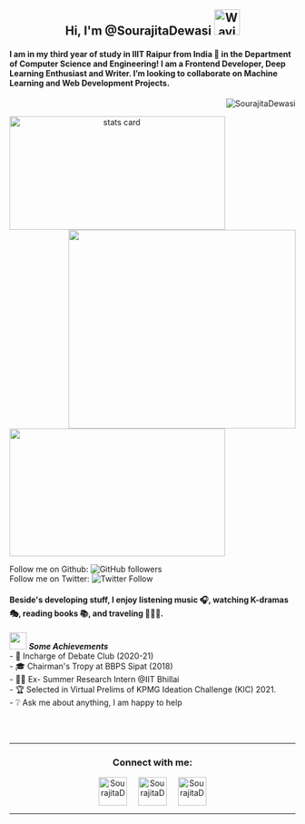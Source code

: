<h2 align="center"> Hi, I'm @SourajitaDewasi <img src="https://raw.githubusercontent.com/nixin72/nixin72/master/wave.gif" alt="Waving hand animated gif"
         height="45"
         width="45" /></h2>
       
<h4>
I am in my third year of study in IIIT Raipur from India 📍 in the Department of Computer Science and Engineering! I am a Frontend Developer, Deep Learning Enthusiast and Writer. I’m looking to collaborate on Machine Learning and Web Development Projects. 
</h4>
<p align="right"> <img src="https://komarev.com/ghpvc/?username=SourajitaDewasi&label=Profile%20views&color=0e75b6&style=flat" alt="SourajitaDewasi" /> </p>
<p>
<a align= "center" href="https://github.com/SourajitaDewasi">
<img alt= "stats card" height="200px" width="380" src="https://github-readme-streak-stats.herokuapp.com/?user=SourajitaDewasi&theme=radical">
<img align="right" height="350" width="400" src="https://data.whicdn.com/images/222319615/original.gif" /> </a>
</p>
<img height="225px" width="380" src="https://github-readme-stats.vercel.app/api?username=SourajitaDewasi&count_private=true&theme=radical&show_icons=true" />

Follow me on Github: ![GitHub followers](https://img.shields.io/github/followers/SourajitaDewasi?label=Follow&style=social)
<br>Follow me on Twitter: ![Twitter Follow](https://img.shields.io/twitter/follow/SourajitaD?label=Follow&style=social)  
         
<h4> Beside's developing stuff, I enjoy listening music 🎧, watching K-dramas🎭, reading books 📚, and traveling 🚵🏾‍♂️. </h4>

<img src="https://media.giphy.com/media/ObNTw8Uzwy6KQ/giphy.gif" width="30px">&nbsp;***Some Achievements***
<br>- 💭 Incharge of Debate Club (2020-21)
<br>- 🎓 Chairman's Tropy at BBPS Sipat (2018)
<br>- 👨‍💻 Ex- Summer Research Intern @IIT Bhillai
<br>- 🏆 Selected in Virtual Prelims of KPMG Ideation Challenge (KIC) 2021.
<br>- ❔ Ask me about anything, I am happy to help
</hr>
<br><br>

<hr>
<h3 align="center">Connect with me:</h3>
<p align="center">
<a href="https://twitter.com/SourajitaD" target="blank"><img align="center" src="https://cdn-icons-png.flaticon.com/512/124/124021.png" alt="SourajitaD" height="50" width="50" /></a> &nbsp;&nbsp;&nbsp;
<a href="https://www.linkedin.com/in/sourajita-dewasi-52b3b4193/" target="blank"><img align="center" src="https://cdn-icons-png.flaticon.com/512/174/174857.png" alt="SourajitaD" height="50" width="50" /></a>&nbsp;&nbsp;&nbsp;&nbsp;
<a href="https://www.yourquote.in/sourajita-d-smae/quotes" target="blank"><img align="center" src="https://www.yourquote.in/icon512.png" alt="SourajitaD" height="50" width="50" /></a>
</p>
</hr>

<hr>
<!---
SourajitaDewasi/SourajitaDewasi is a ✨ special ✨ repository because its `README.md` (this file) appears on your GitHub profile.
You can click the Preview link to take a look at your changes.
--->
